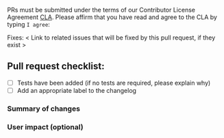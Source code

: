 <!--
Thanks for submitting a pull request!

Please fill out the sections below to complete your submission.

We appreciate your contributions!
-->
PRs must be submitted under the terms of our Contributor License Agreement [CLA](https://github.com/mapbox/mapbox-maps-ios/blob/main/CONTRIBUTING.md#contributor-license-agreement). Please affirm that you have read and agree to the CLA by typing `I agree`:

Fixes: < Link to related issues that will be fixed by this pull request, if they exist >

## Pull request checklist:
- [ ] Tests have been added (if no tests are required, please explain why)
- [ ] Add an appropriate label to the changelog
  <!--
  ### Add appropriate labels for Changelog
  **breaking change**: If your Pull Request introduces a breaking change and updates are required when version is published
  **bug**: If your Pull Request is fixing a known bug. Bug should be linked/described in the description
  **feature**: If your Pull Request is introducing a new feature to the SDK
  **docs**: If your Pull Request is updating documentation
  **performance**: If your Pull Request is making updates to the performance of the SDK
  **build**: If your Pull Request is changing the CI/CD process, automation, or local build
  **testing**: If your Pull Request is adding to the test suite
  **skip changelog**: If your Pull Request does not need a changelog entry
  -->

### Summary of changes

<!--
What changes does this pull request introduce?

• If this is a new feature, include a short summary on how to use it.
• If this is a bug fix, explain how your contribution resolves the problem.
• Include a screenshot or gif if applicable
-->

### User impact (optional)

<!--
If this PR introduces user-facing changes, please note them here.
-->
